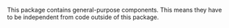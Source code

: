 This package contains general-purpose components.
This means they have to be independent from code outside of this package.
